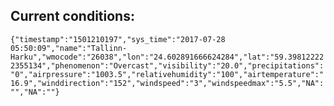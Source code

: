 ## Current conditions: 
 ``` {"timestamp":"1501210197","sys_time":"2017-07-28 05:50:09","name":"Tallinn-Harku","wmocode":"26038","lon":"24.602891666624284","lat":"59.398122222355134","phenomenon":"Overcast","visibility":"20.0","precipitations":"0","airpressure":"1003.5","relativehumidity":"100","airtemperature":"16.9","winddirection":"152","windspeed":"3","windspeedmax":"5.5","NA":"","NA":""} ```
